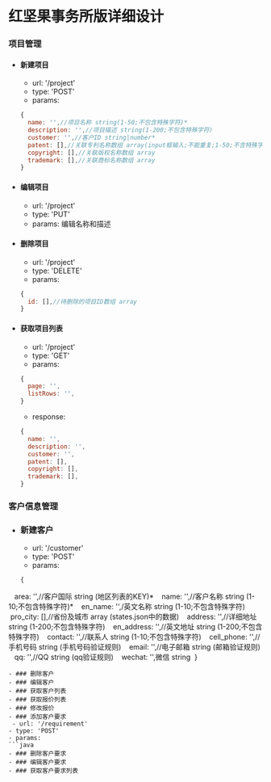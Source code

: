 红坚果事务所版详细设计
=====================
### 项目管理
- #### 新建项目
  - url: '/project'
  - type: 'POST'
  - params: 
  ``` javascript
  {
    name: '',//项目名称 string(1-50;不包含特殊字符)*
    description: '',//项目描述 string(1-200;不包含特殊字符)
    customer: '',//客户ID string|number*
    patent: [],//关联专利名称数组 array(input框输入;不能重复;1-50;不含特殊字符)
    copyright: [],//关联版权名称数组 array
    trademark: [],//关联商标名称数组 array
  }
  ```
- #### 编辑项目
  - url: '/project'
  - type: 'PUT'
  - params: 编辑名称和描述
- #### 删除项目
  - url: '/project'
  - type: 'DELETE'
  - params: 
  ``` javascript
  {
    id: [],//待删除的项目ID数组 array
  }
  ```
- #### 获取项目列表
  - url: '/project'
  - type: 'GET'
  - params: 
  ``` javascript
  {
    page: '',
    listRows: '',
  }
  ```
  - response:
  ``` javascript
  {
    name: '',
    description: '',
    customer: '',
    patent: [],
    copyright: [],
    trademark: [],
  }
  ```
### 客户信息管理
- ### 新建客户
  - url: '/customer'
  - type: 'POST'
  - params: 
  ```javascript
  {
    area: '',//客户国际 string (地区列表的KEY)*
    name: '',//客户名称 string (1-10;不包含特殊字符)*
    en_name: '',/英文名称 string (1-10;不包含特殊字符)
    pro_city: [],//省份及城市 array (states.json中的数据)
    address: '',//详细地址 string (1-200;不包含特殊字符)
    en_address: '',//英文地址 string (1-200;不包含特殊字符)
    contact: '',//联系人 string (1-10;不包含特殊字符)
    cell_phone: '',//手机号码 string (手机号码验证规则)
    email: '',//电子邮箱 string (邮箱验证规则)
    qq: '',//QQ string (qq验证规则)
    wechat: '',微信 string
  }
  ```
- ### 删除客户
- ### 编辑客户
- ### 获取客户列表
- ### 获取报价列表
- ### 修改报价
- ### 添加客户要求
  - url: '/requirement'
  - type: 'POST'
  - params:
  ```java
- ### 删除客户要求
- ### 编辑客户要求
- ### 获取客户要求列表




